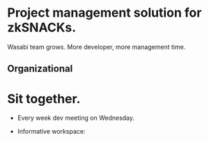 # Project management solution for zkSNACKs.

Wasabi team grows. More developer, more management time. 

## Organizational

# Sit together.
- Every week dev meeting on Wednesday.


- Informative workspace: 
